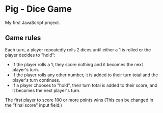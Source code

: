 # Pig - Dice Game
My first JavaScript project.
## Game rules
Each turn, a player repeatedly rolls 2 dices until either a 1 is rolled or the player decides to "hold":

- If the player rolls a 1, they score nothing and it becomes the next player's turn.
- If the player rolls any other number, it is added to their turn total and the player's turn continues.
- If a player chooses to "hold", their turn total is added to their score, and it becomes the next player's turn.

The first player to score 100 or more points wins (This can be changed in the "final score" input field.) 
